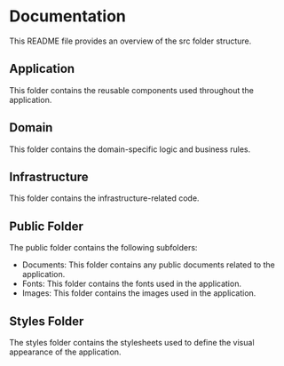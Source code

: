 # Documentation

This README file provides an overview of the src folder structure.

## Application

This folder contains the reusable components used throughout the application.

## Domain

This folder contains the domain-specific logic and business rules.

## Infrastructure

This folder contains the infrastructure-related code.

## Public Folder

The public folder contains the following subfolders:

- Documents: This folder contains any public documents related to the application.
- Fonts: This folder contains the fonts used in the application.
- Images: This folder contains the images used in the application.

## Styles Folder

The styles folder contains the stylesheets used to define the visual appearance of the application.